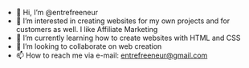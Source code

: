 - 👋 Hi, I’m @entrefreeneur
- 👀 I’m interested in creating websites for my own projects and for customers as well. I like Affiliate Marketing
- 🌱 I’m currently learning how to create websites with HTML and CSS
- 💞️ I’m looking to collaborate on web creation
- 📫 How to reach me via e-mail: entrefreeneur@gmail.com

<!---
entrefreeneur/entrefreeneur is a ✨ special ✨ repository because its `README.md` (this file) appears on your GitHub profile.
You can click the Preview link to take a look at your changes.
--->
